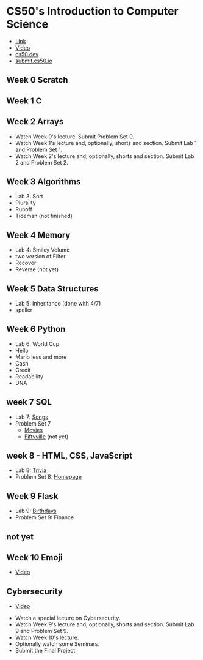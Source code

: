 # CS50's Introduction to Computer Science

* [Link](https://learning.edx.org/course/course-v1:HarvardX+CS50+X/home)
* [Video](https://www.youtube.com/watch?v=8mAITcNt710&t=88054s)
* [cs50.dev](https://symmetrical-guide-9766xv445wjhr4q.github.dev/?autoStart=true&folder=%2Fworkspaces%2F123995767&vscodeChannel=stable)
* [submit.cs50.io](https://submit.cs50.io/users/abdelghaniabb)


## Week 0 Scratch
## Week 1 C
## Week 2 Arrays
- Watch Week 0's lecture. Submit Problem Set 0.
- Watch Week 1's lecture and, optionally, shorts and section. Submit Lab 1 and Problem Set 1.
- Watch Week 2's lecture and, optionally, shorts and section. Submit Lab 2 and Problem Set 2.
## Week 3 Algorithms
- Lab 3: Sort
- Plurality
- Runoff
- Tideman (not finished)
## Week 4 Memory
- Lab 4: Smiley Volume 
- two version of Filter
- Recover
- Reverse (not yet)
## Week 5 Data Structures
- Lab 5: Inheritance (done with 4/7)
- speller
## Week 6 Python
- Lab 6: World Cup
- Hello
- Mario less and more
- Cash
- Credit
- Readability
- DNA
## week 7 SQL
- Lab 7: [Songs](./songs/)
- Problem Set 7
    - [Movies](./movies/)
    - [Fiftyville](./fiftyville/) (not yet)

## week 8 - HTML, CSS, JavaScript
- Lab 8: [Trivia](./trivia/)
- Problem Set 8: [Homepage](./homepage/)

## Week 9 Flask
- Lab 9: [Birthdays](./birthdays/)
- Problem Set 9: Finance

## not yet

## Week 10 Emoji
* [Video](https://www.youtube.com/watch?v=8mAITcNt710&t=88054s)
## Cybersecurity
* [Video](https://www.youtube.com/watch?v=8mAITcNt710&t=88054s)


- Watch a special lecture on Cybersecurity.
- Watch Week 9's lecture and, optionally, shorts and section. Submit Lab 9 and Problem Set 9.
- Watch Week 10's lecture.
- Optionally watch some Seminars.
- Submit the Final Project.
